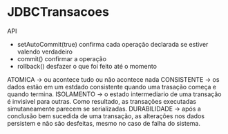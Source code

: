 # JDBCTransacoes

API
* setAutoCommit(true) confirma cada operação declarada se estiver valendo verdadeiro
* commit() confirmar a operação
* rollback() desfazer o que foi feito até o momento

ATOMICA -> ou acontece tudo ou não acontece nada
CONSISTENTE -> os dados estão em um estdado consistente quando uma trasação começa e quando termina.
ISOLAMENTO -> o estado intermediario de uma transação é invisivel para outras. Como resultado, as transações executadas simutaneamente parecem se serializadas.
DURABILIDADE -> após a conclusão bem sucedida de uma transação, as alterações nos dados persistem e não são desfeitas, mesmo no caso de falha do sistema.
